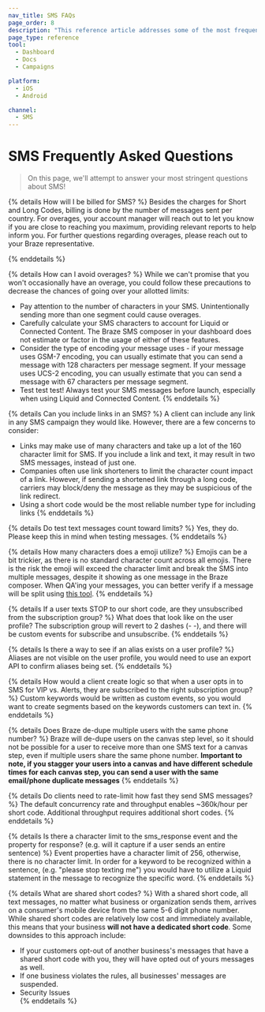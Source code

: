 ```yaml
---
nav_title: SMS FAQs
page_order: 8
description: "This reference article addresses some of the most frequently asked questions that arise when setting up SMS campaigns."
page_type: reference
tool:
  - Dashboard
  - Docs
  - Campaigns

platform:
  - iOS
  - Android

channel:
  - SMS
---
```


# SMS Frequently Asked Questions

> On this page, we'll attempt to answer your most stringent questions about SMS!

{% details How will I be billed for SMS? %}
Besides the charges for Short and Long Codes, billing is done by the number of messages sent per country. 
For overages, your account manager will reach out to let you know if you are close to reaching you maximum, providing relevant reports to help inform you. For further questions regarding overages, please reach out to your Braze representative.

{% enddetails %}

{% details How can I avoid overages? %}
While we can't promise that you won't occasionally have an overage, you could follow these precautions to decrease the chances of going over your allotted limits:

- Pay attention to the number of characters in your SMS. Unintentionally sending more than one segment could cause overages.
- Carefully calculate your SMS characters to account for Liquid or Connected Content. The Braze SMS composer in your dashboard does not estimate or factor in the usage of either of these features.
- Consider the type of encoding your message uses - if your message uses GSM-7 encoding, you can usually estimate that you can send a message with 128 characters per message segment. If your message uses UCS-2 encoding,  you can usually estimate that you can send a message with 67 characters per message segment.
- Test test test! Always test your SMS messages before launch, especially when using Liquid and Connected Content.
{% enddetails %}

{% details Can you include links in an SMS? %}
A client can include any link in any SMS campaign they would like. However, there are a few concerns to consider:
- Links may make use of many characters and take up a lot of the 160 character limit for SMS. If you include a link and text, it may result in two SMS messages, instead of just one. 
- Companies often use link shorteners to limit the character count impact of a link. However, if sending a shortened link through a long code, carriers may block/deny the message as they may be suspicious of the link redirect.
- Using a short code would be the most reliable number type for including links
{% enddetails %}

{% details Do test text messages count toward limits? %}
Yes, they do. Please keep this in mind when testing messages. 
{% enddetails %}

{% details How many characters does a emoji utilize? %}
Emojis can be a bit trickier, as there is no standard character count across all emojis. There is the risk the emoji will exceed the character limit and break the SMS into multiple messages, despite it showing as one message in the Braze composer. When QA'ing your messages, you can better verify if a message will be split using [this tool](http://chadselph.github.io/smssplit/). 
{% enddetails %}

{% details If a user texts STOP to our short code, are they unsubscribed from the subscription group?  %}
What does that look like on the user profile? The subscription group will revert to 2 dashes (- -), and there will be custom events for subscribe and unsubscribe. 
{% enddetails %}

{% details Is there a way to see if an alias exists on a user profile? %}
Aliases are not visible on the user profile, you would need to use an export API to confirm aliases being set.
{% enddetails %}

{% details How would a client create logic so that when a user opts in to SMS for VIP vs. Alerts, they are subscribed to the right subscription group?  %}
Custom keywords would be written as custom events, so you would want to create segments based on the keywords customers can text in.
{% enddetails %}

{% details Does Braze de-dupe multiple users with the same phone number? %}
Braze will de-dupe users on the canvas step level, so it should not be possible for a user to receive more than one SMS text for a canvas step, even if multiple users share the same phone number.  **Important to note, if you stagger your users into a canvas and have different schedule times for each canvas step, you can send a user with the same email/phone duplicate messages**
{% enddetails %}

{% details Do clients need to rate-limit how fast they send SMS messages? %}
The default concurrency rate and throughput enables &#126;360k/hour per short code. Additional throughput requires additional short codes.
{% enddetails %}

{% details Is there a character limit to the sms_response event and the property for response? (e.g. will it capture if a user sends an entire sentence) %}
Event properties have a character limit of 256, otherwise, there is no character limit. In order for a keyword to be recognized within a sentence, (e.g. "please stop texting me") you would have to utilize a Liquid statement in the message to recognize the specific word.
{% enddetails %}

{% details What are shared short codes? %}
With a shared short code, all text messages, no matter what business or organization sends them, arrives on a consumer's mobile device from the same 5-6 digit phone number. While shared short codes are relatively low cost and immediately available, this means that your business __will not have a dedicated short code__. Some downsides to this approach include: <br>
- If your customers opt-out of another business's messages that have a shared short code with you, they will have opted out of yours messages as well.<br>
- If one business violates the rules, all businesses' messages are suspended.
- Security Issues<br>
{% enddetails %}


